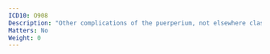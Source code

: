 ```yaml
---
ICD10: O908
Description: "Other complications of the puerperium, not elsewhere classified"
Matters: No
Weight: 0
---
```

